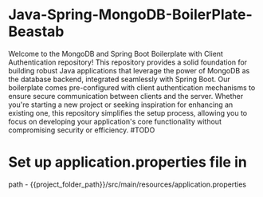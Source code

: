 # Java-Spring-MongoDB-BoilerPlate-Beastab
Welcome to the MongoDB and Spring Boot Boilerplate with Client Authentication repository! This repository provides a solid foundation for building robust Java applications that leverage the power of MongoDB as the database backend, integrated seamlessly with Spring Boot. Our boilerplate comes pre-configured with client authentication mechanisms to ensure secure communication between clients and the server. Whether you're starting a new project or seeking inspiration for enhancing an existing one, this repository simplifies the setup process, allowing you to focus on developing your application's core functionality without compromising security or efficiency.
#TODO
# Set up application.properties file in 
path - {{project_folder_path}}/src/main/resources/application.properties
